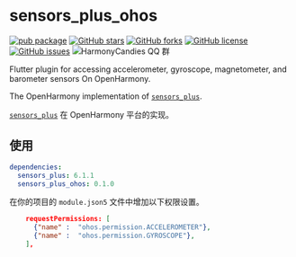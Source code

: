 # sensors_plus_ohos

[![pub package](https://img.shields.io/pub/v/sensors_plus_ohos.svg)](https://pub.dartlang.org/packages/sensors_plus_ohos)
[![GitHub stars](https://img.shields.io/github/stars/harmonycandies/sensors_plus_ohos)](https://github.com/harmonycandies/sensors_plus_ohos/stargazers)
[![GitHub forks](https://img.shields.io/github/forks/harmonycandies/sensors_plus_ohos)](https://github.com/harmonycandies/sensors_plus_ohos/network)
[![GitHub license](https://img.shields.io/github/license/harmonycandies/sensors_plus_ohos)](https://github.com/harmonycandies/sensors_plus_ohos/blob/master/LICENSE)
[![GitHub issues](https://img.shields.io/github/issues/harmonycandies/sensors_plus_ohos)](https://github.com/harmonycandies/sensors_plus_ohos/issues)
![HarmonyCandies QQ 群](https://img.shields.io/badge/dynamic/yaml?url=https%3A%2F%2Fraw.githubusercontent.com%2Fharmonycandies%2F.github%2Frefs%2Fheads%2Fmain%2Fdata.yml&query=%24.qq_group_number&label=QQ%E7%BE%A4&logo=qq&color=1DACE8)

Flutter plugin for accessing accelerometer, gyroscope, magnetometer, and barometer sensors On OpenHarmony.

The OpenHarmony implementation of [`sensors_plus`][1].

[`sensors_plus`][1] 在 OpenHarmony 平台的实现。

## 使用

```yaml
dependencies:
  sensors_plus: 6.1.1
  sensors_plus_ohos: 0.1.0
```

在你的项目的 `module.json5` 文件中增加以下权限设置。

```json
    requestPermissions: [
      {"name" :  "ohos.permission.ACCELEROMETER"},
      {"name" :  "ohos.permission.GYROSCOPE"},
    ],
```

 [1]: https://pub.dev/packages/sensors_plus
